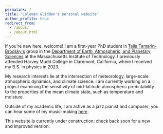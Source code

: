 ```yaml
---
permalink: /
title: "Coleman Gliddon's personal website"
author_profile: true
redirect_from: 
  - /about/
  - /about.html
---
```


If you're new here, welcome! I am a first-year PhD student in [Talia Tamarin-Brodsky's](https://taliatamarin.wixsite.com/taliatamarin) group in the [Department of Earth, Atmospheric, and Planetary Sciences](eaps.mit.edu) at the Massachusetts Institute of Technology. I previously attended Harvey Mudd College in Claremont, California, where I received my B.S. in physics in 2023. 

My research interests lie at the intersection of meteorology, large-scale atmospheric dynamics, and climate science. I am currently working on a project examining the sensitivity of mid-latitude atmospheric predictability to the properties of the mean climate state, such as temperature and moisture. 

Outside of my academic life, I am active as a jazz pianist and composer; you can hear some of my music-making [here](https://lorenbroaddus.bandcamp.com/album/the-sentimental-rebel).

This website is currently under construction; check back soon for a new and improved version.
